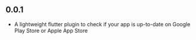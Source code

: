 ## 0.0.1

* A lightweight flutter plugin to check if your app is up-to-date on Google Play Store or Apple App Store

